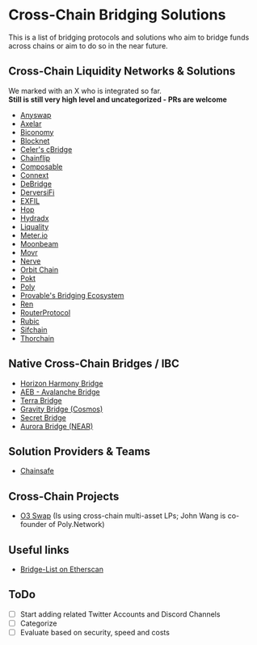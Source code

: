 # Cross-Chain Bridging Solutions

This is a list of bridging protocols and solutions who aim to bridge funds across chains or aim to do so in the near future.

## Cross-Chain Liquidity Networks & Solutions

We marked with an X who is integrated so far.  
**Still is still very high level and uncategorized - PRs are welcome**

- [Anyswap](https://anyswap.exchange/)
- [Axelar](https://axelar.network/)
- [Biconomy](http://biconomy.io/)
- [Blocknet](https://blocknet.co/)
- [Celer's cBridge](https://cbridge.celer.network/)
- [Chainflip](https://chainflip.io/)
- [Composable](https://www.composable.finance/)
- [Connext](https://connext.network/)
- [DeBridge](https://debridge.finance/)
- [DerversiFi](https://www.deversifi.com/)
- [EXFIL](https://exfil.finance/)
- [Hop](https://hop.exchange/)
- [Hydradx](https://hydradx.io)
- [Liquality](https://liquality.io/)
- [Meter.io](https://meter.io)
- [Moonbeam](https://moonbeam.network/)
- [Movr](https://www.movr.network/)
- [Nerve](https://nerve.network)
- [Orbit Chain](https://orbitchain.io/)
- [Pokt](https://www.pokt.network/)
- [Poly](https://bridge.poly.network/)
- [Provable's Bridging Ecosystem](https://github.com/provable-things)
- [Ren](https://renproject.io/)
- [RouterProtocol](https://routerprotocol.com)
- [Rubic](https://rubic.exchange/)
- [Sifchain](https://sifchain.finance/)
- [Thorchain](https://thorchain.org/)

## Native Cross-Chain Bridges / IBC

- [Horizon Harmony Bridge](https://bridge.harmony.one/)
- [AEB - Avalanche Bridge](https://aeb.xyz/)
- [Terra Bridge](https://bridge.terra.money/)
- [Gravity Bridge (Cosmos)](https://gravitybridge.althea.net/)
- [Secret Bridge](https://bridge.scrt.network/)
- [Aurora Bridge (NEAR)](https://aurora.dev/)

## Solution Providers & Teams
- [Chainsafe](https://chainsafe.io/)

## Cross-Chain Projects
- [O3 Swap](https://o3swap.com/) (Is using cross-chain multi-asset LPs; John Wang is co-founder of Poly.Network)

## Useful links
- [Bridge-List on Etherscan](https://etherscan.io/accounts/label/bridge)


## ToDo
- [ ] Start adding related Twitter Accounts and Discord Channels
- [ ] Categorize
- [ ] Evaluate based on security, speed and costs
